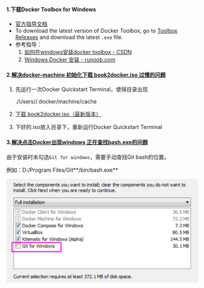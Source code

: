 #### 1.下载Docker Toolbox for Windows

- [官方指导文档](https://docs.docker.com/toolbox/toolbox_install_windows/)
- To download the latest version of Docker Toolbox, go to [Toolbox Releases](https://github.com/docker/toolbox/releases) and download the latest `.exe` file.
- 参考指导：
  1. [如何在windows安装docker toolbox - CSDN](https://blog.csdn.net/xbinworld/article/details/78945879)
  2. [Windows Docker 安装 - runoob.com](https://www.runoob.com/docker/windows-docker-install.html)

#### 2.[解决docker-machine 初始化下载 book2docker.iso 过慢的问题](https://juejin.im/entry/5bec241ce51d455a175148fe)

1. 先运行一次Docker Quickstart Terminal，使得目录出现

   ./Users/<username>/.docker/machine/cache

2. [下载 book2docker.iso（最新版本）](https://github.com/boot2docker/boot2docker/releases)

3. 下好的.iso放入目录下，重新运行Docker Quickstart Terminal

#### 3.[解决点击Docker出现windows 正在查找bash.exe的问题](https://blog.csdn.net/A632189007/article/details/78601213)

由于安装时未勾选`Git for windows`，需要手动查找Git bash的位置。

例如：D:/Program Files/Git**/bin/bash.exe**

![image-20200204233451068](image-20200204233451068.png)